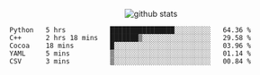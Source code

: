 <!-- <h1 align="center">Hello 👋 </h3> -->

<p align="center">
  <img src="https://github-readme-stats.vercel.app/api?username=syeehyn&hide=stars,prs,issues,contribs&count_private=true&hide_title=true" alt="github stats" />
</p>

<!--START_SECTION:waka-->
```text
Python   5 hrs           ████████████████░░░░░░░░░   64.36 % 
C++      2 hrs 18 mins   ███████▒░░░░░░░░░░░░░░░░░   29.58 % 
Cocoa    18 mins         █░░░░░░░░░░░░░░░░░░░░░░░░   03.96 % 
YAML     5 mins          ▒░░░░░░░░░░░░░░░░░░░░░░░░   01.14 % 
CSV      3 mins          ▒░░░░░░░░░░░░░░░░░░░░░░░░   00.84 % 
```
<!--END_SECTION:waka-->
